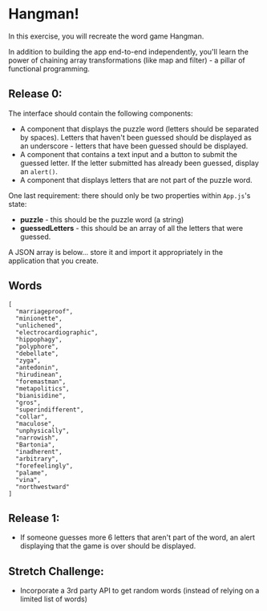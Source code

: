 # Hangman!
In this exercise, you will recreate the word game Hangman.

In addition to building the app end-to-end independently, you'll learn the power of chaining array transformations (like map and filter) - a pillar of functional programming.

## Release 0:
The interface should contain the following components:
- A component that displays the puzzle word (letters should be separated by spaces).  Letters that haven't been guessed should be displayed as an underscore - letters that have been guessed should be displayed.
- A component that contains a text input and a button to submit the guessed letter.  If the letter submitted has already been guessed, display an `alert()`.
- A component that displays letters that are not part of the puzzle word.

One last requirement: there should only be two properties within `App.js`'s state:
 - **puzzle** - this should be the puzzle word (a string)
 - **guessedLetters** - this should be an array of all the letters that were guessed.

A JSON array is below... store it and import it appropriately in the application that you create.

## Words
```
[
  "marriageproof",
  "minionette",
  "unlichened",
  "electrocardiographic",
  "hippophagy",
  "polyphore",
  "debellate",
  "zyga",
  "antedonin",
  "hirudinean",
  "foremastman",
  "metapolitics",
  "bianisidine",
  "gros",
  "superindifferent",
  "collar",
  "maculose",
  "unphysically",
  "narrowish",
  "Bartonia",
  "inadherent",
  "arbitrary",
  "forefeelingly",
  "palame",
  "vina",
  "northwestward"
]
```

## Release 1:
- If someone guesses more 6 letters that aren't part of the word, an alert displaying that the game is over should be displayed.

## Stretch Challenge:
- Incorporate a 3rd party API to get random words (instead of relying on a limited list of words)
